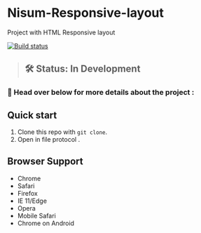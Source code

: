# Nisum-Responsive-layout
Project with HTML Responsive layout

[![Build status](https://api.travis-ci.org/Polymer/pwa-starter-kit.svg?branch=master)](https://travis-ci.org/Polymer/pwa-starter-kit)
> ## 🛠 Status: In Development

### 📖 Head over below for more details about the project :

## Quick start
1. Clone this repo with `git clone`.
1. Open in file protocol .

## Browser Support

- Chrome
- Safari
- Firefox
- IE 11/Edge
- Opera
- Mobile Safari
- Chrome on Android
